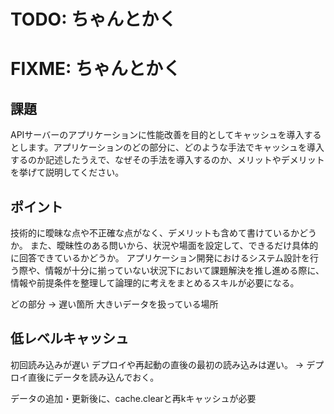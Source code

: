 # TODO: ちゃんとかく
# FIXME: ちゃんとかく

## 課題
APIサーバーのアプリケーションに性能改善を目的としてキャッシュを導入するとします。アプリケーションのどの部分に、どのような手法でキャッシュを導入するのか記述したうえで、なぜその手法を導入するのか、メリットやデメリットを挙げて説明してください。

## ポイント
技術的に曖昧な点や不正確な点がなく、デメリットも含めて書けているかどうか。
また、曖昧性のある問いから、状況や場面を設定して、できるだけ具体的に回答できているかどうか。
アプリケーション開発におけるシステム設計を行う際や、情報が十分に揃っていない状況下において課題解決を推し進める際に、情報や前提条件を整理して論理的に考えをまとめるスキルが必要になる。

どの部分 -> 遅い箇所 大きいデータを扱っている場所
## 低レベルキャッシュ
初回読み込みが遅い
デプロイや再起動の直後の最初の読み込みは遅い。 
-> デプロイ直後にデータを読み込んでおく。

データの追加・更新後に、cache.clearと再kキャッシュが必要
